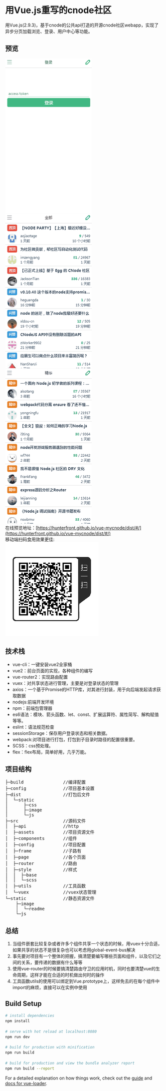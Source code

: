 # 用Vue.js重写的cnode社区
用Vue.js(2.9.3)，基于cnode的公共api打造的开源cnode社区webapp，实现了异步分页加载浏览、登录、用户中心等功能。
## 预览
![](./static/image/readme/login.gif)
![](./static/image/readme/router.gif)
![](./static/image/readme/pages.gif)
<br>
在线预览地址：[https://hunterfront.github.io/vue-mycnode/dist/#/](https://hunterfront.github.io/vue-mycnode/dist/#/)
<br>
移动端扫码食用效果更佳:
<br>
![](./static/image/readme/shaoma.png)
## 技术栈
- vue-cli：一键安装vue2全家桶
- vue2：前台页面的实现，各种组件的编写
- vue-router2：实现路由配置
- vuex：对共享状态进行管理，主要是对登录状态的管理
- axios：一个基于Promise的HTTP库，对其进行封装，用于向后端发起请求获取数据
- nodejs:前端开发环境
- npm：前端包管理器
- es6语法：模块、箭头函数、let、const、扩展运算符、属性简写、解构赋值等等。
- eslint：语法规范检查
- sessionStorage：保存用户登录状态和相关数据。
- webpack:对项目进行打包，打包到子目录时路径的配置很重要。
- SCSS：css预处理。
- flex：flex布局，简单好用，几乎万能。
## 项目结构
<pre>
├─build               //编译配置
├─config              //项目基本设置
├─dist                //打包后文件
│  └─static
│      ├─css
│      ├─image
│      └─js 
├─src                 //源码文件
│  ├─api              //http
│  ├─assets           //项目资源文件
│  ├─components       //组件
│  ├─config           //项目配置
│  ├─frame            //子路有
│  ├─page             //各个页面
│  ├─router           //路由
│  ├─style            //样式
│  │  ├─base
│  │  └─scss
│  ├─utils            //工具函数
│  └─vuex             //vuex状态管理
└─static              //静态资源文件
    ├─image
    │  └─readme
    └─js
</pre>

## 总结
1. 当组件嵌套比较复杂或者许多个组件共享一个状态的时候，用vuex十分合适，如果共享的状态不是很复杂也可以考虑用global-event-bus解决
2. 事先要对项目有一个整体的把握，搞清楚要编写哪些页面和组件，以及它们之间的关系，要传递的数据有什么等等
3. 使用vue-router的时候要搞清楚路由守卫的应用时机，同时也要清楚vue的生命周期，这样才能在合适的时机做出何时的操作
4. 工具函数utils的使用可以绑定到Vue.prototype上，这样免去的在每个组件中import的麻烦，直接可以在实例中使用


## Build Setup

``` bash
# install dependencies
npm install

# serve with hot reload at localhost:8080
npm run dev

# build for production with minification
npm run build

# build for production and view the bundle analyzer report
npm run build --report
```

For a detailed explanation on how things work, check out the [guide](http://vuejs-templates.github.io/webpack/) and [docs for vue-loader](http://vuejs.github.io/vue-loader).

